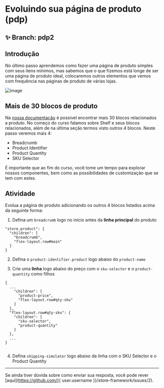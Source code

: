 # Evoluindo sua página de produto (pdp)

## :sparkles: **Branch:** pdp2

## Introdução

No último passo aprendemos como fazer uma página de produto simples com seus itens mínimos, mas sabemos que o que fizemos está longe de ser uma página de produto ideal, colocaremos outros elementos que vemos com frequência nas páginas de produto de várias lojas.

![image](https://user-images.githubusercontent.com/18701182/69391258-002e4b00-0cb1-11ea-901f-f69d9c0b3062.png)

## Mais de 30 blocos de produto

Na [nossa documentação](https://vtex.io/docs/components/product-related) é possível encontrar mais 30 blocos relacionados a produto. No começo do curso falamos sobre Shelf e seus blocos relacionados, além de na última seção termos visto outros 4 blocos. Neste passo veremos mais 4: 

- Breadcrumb
- Product Identifier
- Product Quantity
- SKU Selector

É importante que ao fim do curso, você tome um tempo para explorar nossos componentes, bem como as possibilidades de customização que se tem com estes. 

## Atividade

Evolua a página de produto adicionando os outros 4 blocos listados acima da seguinte forma:

1. Defina um `breadcrumb` logo no início antes da **linha principal** do produto

```
"store.product": {
  "children": [
    "breadcrumb",
    "flex-layout.row#main"
  ]
}
```

2. Defina o `product-identifier.product` logo abaixo do `product-name`

3. Crie uma **linha** logo abaixo do preço com o `sku-selector` e o `product-quantity` como filhos

```
{
  ...
    "children": [ 
      "product-price",
      "flex-layout.row#qty-sku"
    ]
  },
  "flex-layout.row#qty-sku": { 
    "children": [
      "sku-selector",
      "product-quantity"
    ]
  },
  ...
}


```

4. Defina `shipping-simulator` logo abaixo da linha com o SKU Selector e o Product Quantity

----

Se ainda tiver dúvida sobre como enviar sua resposta, você pode rever [aqui](https://github.com/{{ user.username }}/store-framework/issues/2).